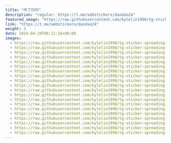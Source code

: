 ```yaml
---
title: "咋了叼叼"
description: "regular: https://t.me/addstickers/daodao24"
featured_image: "https://raw.githubusercontent.com/kylelin1998/tg-sticker-spreading-worldwide-images/main/img/f5b3e33a-7566-4426-a31d-cacbc78bdf15.jpg"
link: "https://t.me/addstickers/daodao24"
weight: 3
date: 2024-04-29T08:11:18+08:00
images:
  - https://raw.githubusercontent.com/kylelin1998/tg-sticker-spreading-worldwide-images/main/img/f5b3e33a-7566-4426-a31d-cacbc78bdf15.jpg
  - https://raw.githubusercontent.com/kylelin1998/tg-sticker-spreading-worldwide-images/main/img/cba9f193-cada-4f84-8dc0-cc172343c7e2.jpg
  - https://raw.githubusercontent.com/kylelin1998/tg-sticker-spreading-worldwide-images/main/img/9c50f9cf-6625-4eec-bb9e-dd4809ce3171.jpg
  - https://raw.githubusercontent.com/kylelin1998/tg-sticker-spreading-worldwide-images/main/img/cadce45e-fa04-44af-b573-ffaa4f737b72.jpg
  - https://raw.githubusercontent.com/kylelin1998/tg-sticker-spreading-worldwide-images/main/img/75e3d1c6-86ba-4967-bda2-8fe208eb590e.jpg
  - https://raw.githubusercontent.com/kylelin1998/tg-sticker-spreading-worldwide-images/main/img/c0437821-950f-47ff-8c50-bff5c28aaeef.jpg
  - https://raw.githubusercontent.com/kylelin1998/tg-sticker-spreading-worldwide-images/main/img/9a4141be-ada7-43ce-8f02-81d7b15e349e.jpg
  - https://raw.githubusercontent.com/kylelin1998/tg-sticker-spreading-worldwide-images/main/img/9696c607-e807-462b-9349-21bf66b33d51.jpg
  - https://raw.githubusercontent.com/kylelin1998/tg-sticker-spreading-worldwide-images/main/img/1a9dfaff-8ca7-40f9-a76e-3a3f3f3938eb.jpg
  - https://raw.githubusercontent.com/kylelin1998/tg-sticker-spreading-worldwide-images/main/img/048577a9-9c46-4984-b402-7c5e40286f04.jpg
  - https://raw.githubusercontent.com/kylelin1998/tg-sticker-spreading-worldwide-images/main/img/8f3272ac-8dd1-4dca-8823-5ee1e1087e70.jpg
  - https://raw.githubusercontent.com/kylelin1998/tg-sticker-spreading-worldwide-images/main/img/5e7a4aa0-6d10-42d7-a6c5-7c85cbccb42b.jpg
  - https://raw.githubusercontent.com/kylelin1998/tg-sticker-spreading-worldwide-images/main/img/d2f24bc6-cc26-4238-9709-52e7be8cca67.jpg
  - https://raw.githubusercontent.com/kylelin1998/tg-sticker-spreading-worldwide-images/main/img/f4f5650c-6b26-4310-9417-501b2ef7c32d.jpg
  - https://raw.githubusercontent.com/kylelin1998/tg-sticker-spreading-worldwide-images/main/img/55f02639-45b0-4ee0-b847-a42e37479ca6.jpg
  - https://raw.githubusercontent.com/kylelin1998/tg-sticker-spreading-worldwide-images/main/img/49026b3b-4363-4d34-85f1-483ed94861fd.jpg
  - https://raw.githubusercontent.com/kylelin1998/tg-sticker-spreading-worldwide-images/main/img/232aa3f3-16f3-4c74-aff5-d948b80314b0.jpg
  - https://raw.githubusercontent.com/kylelin1998/tg-sticker-spreading-worldwide-images/main/img/56eb88f1-0e2b-4848-845f-4e946904303d.jpg
  - https://raw.githubusercontent.com/kylelin1998/tg-sticker-spreading-worldwide-images/main/img/bc8eb25c-5e4b-4032-93d5-089d157ebd63.jpg
  - https://raw.githubusercontent.com/kylelin1998/tg-sticker-spreading-worldwide-images/main/img/1a508016-2466-41de-b7e9-9399a7e771f4.jpg
---
```

